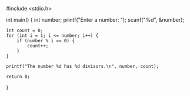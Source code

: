 #include <stdio.h>

int main() {
    int number;
    printf("Enter a number: ");
    scanf("%d", &number);

    int count = 0;
    for (int i = 1; i <= number; i++) {
        if (number % i == 0) {
            count++;
        }
    }

    printf("The number %d has %d divisors.\n", number, count);

    return 0;
}
